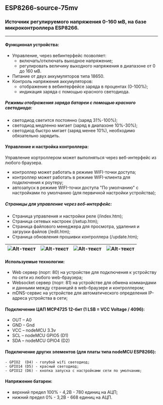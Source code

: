 ## ESP8266-source-75mv
### Источник регулируемого напряжения 0-160 мВ, на базе микроконтроллера ESP8266.
---
#### Функционал устройства:
- Управление, через вебинтерфейс позволяет:
    - включать/отключать выходное напряжение;
    - регулировать величину выходного напряжения в диапазоне от 0 до 160 мВ.
- Питание от двух аккумуляторов типа 18650.
- Контроль напряжения аккумуляторов:
    - отображение в вебинтерфейсе заряда в процентах (0-100%);
    - индикация заряда с помощью красного светодиода.

##### Режимы отображения заряда батареи с помощью красного светодиода:
- светодиод светится постоянно (заряд 31%-100%);
- светодиод медленно мигает (заряд в диапазоне 10%-30%);
- светодиод быстро мигает (заряд менее 10%), необходимо обязательно зарядить.

#### Управление и настройка контроллера:
Управление кортроллером может выполняться через веб-интерфейс из любого браузера.
- контроллер может работать в режиме WIFI-точки доступа;
- контроллер может работать в режиме WIFI-клиента для подключения к роутеру;
- автозапуск в режиме WIFI-точки доступа "По умолчанию" с настройками по умолчанию (для первичной настройки устройства);

##### Страницы для управление через веб-интерфейс:
- Страница управления и настройки реле (/index.htm);
- Страница сетевых настроек (/setup.htm);
- Страница файлового менеджера для просмотра, удаления и загрузки файлов (/edit.htm);
- Страница обновления прошивки контроллера (/update.htm);

| ![Alt-текст](screnshoots/Screenshot_20231028-164141.jpg) | ![Alt-текст](screnshoots/Screenshot_20231028-164154.jpg) | ![Alt-текст](screnshoots/Screenshot_20231028-164240.jpg) | ![Alt-текст](screnshoots/Screenshot_20231028-164255.jpg) |
|:---------:|:---------:|:---------:|:---------:|

#### Используемые технологии:
- Web сервер (порт: 80) на устройстве для подключения к устройству по сети из любого web-браузера;
- Websocket сервер (порт: 81) на устройстве для обмена коммандами и данными между страницей в web-браузере и контроллером;
- mDNS-сервис на устройстве для автоматического определения IP-адреса устройства в сети;

#### Подключение ЦАП MCP4725 12-бит (1 LSB = VCC Voltage / 4096):
- OUT – A0
- GND – Gnd
- VCC – nodeMCU 3.3v
- SCL – nodeMCU GPIO5 (D1)
- SDA – nodeMCU GPIO4 (D2)

#### Подключение других элементов (для платы типа nodeMCU ESP8266):
    - GPIO2  (D4) - голубой wifi светодиод;
    - GPIO14 (D5) - красный светодиод;
    - GPIO12 (D6) - кнопка запуска с настройками сети по умолчанию;

#### Напряжение батареи: 
- верхний предел 100% - 4,2В - 780 единиц на АЦП;
- нижний предел  0%   - 3,2В - 668 единиц на АЦП.
